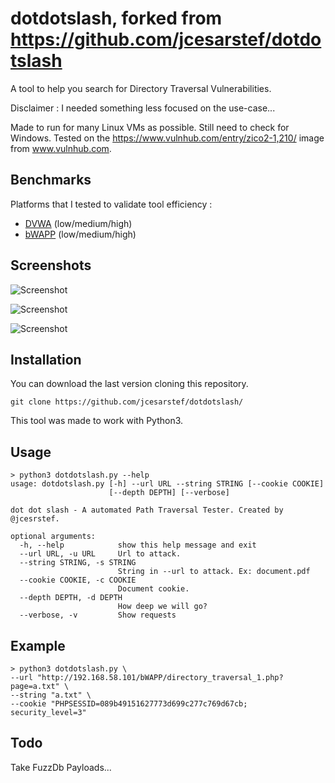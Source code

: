 # dotdotslash, forked from https://github.com/jcesarstef/dotdotslash

A tool to help you search for Directory Traversal Vulnerabilities.

Disclaimer : I needed something less focused on the use-case...

Made to run for many Linux VMs as possible. Still need to check for Windows.
Tested on the https://www.vulnhub.com/entry/zico2-1,210/ image from www.vulnhub.com.

## Benchmarks

Platforms that I tested to validate tool efficiency :

* [DVWA](https://github.com/ethicalhack3r/DVWA) (low/medium/high)
* [bWAPP](http://www.itsecgames.com/) (low/medium/high)

## Screenshots

![Screenshot](https://raw.githubusercontent.com/jcesarstef/dotdotslash/master/poc1.png)

![Screenshot](https://raw.githubusercontent.com/jcesarstef/dotdotslash/master/poc2.png)

![Screenshot](https://raw.githubusercontent.com/jcesarstef/dotdotslash/master/poc3.png)

## Installation

You can download the last version cloning this repository.

```
git clone https://github.com/jcesarstef/dotdotslash/
```

This tool was made to work with Python3.

## Usage

```
> python3 dotdotslash.py --help
usage: dotdotslash.py [-h] --url URL --string STRING [--cookie COOKIE]
                      [--depth DEPTH] [--verbose]

dot dot slash - A automated Path Traversal Tester. Created by @jcesrstef.

optional arguments:
  -h, --help            show this help message and exit
  --url URL, -u URL     Url to attack.
  --string STRING, -s STRING
                        String in --url to attack. Ex: document.pdf
  --cookie COOKIE, -c COOKIE
                        Document cookie.
  --depth DEPTH, -d DEPTH
                        How deep we will go?
  --verbose, -v         Show requests
```

## Example

```
> python3 dotdotslash.py \
--url "http://192.168.58.101/bWAPP/directory_traversal_1.php?page=a.txt" \
--string "a.txt" \
--cookie "PHPSESSID=089b49151627773d699c277c769d67cb; security_level=3"
```

## Todo

Take FuzzDb Payloads...
